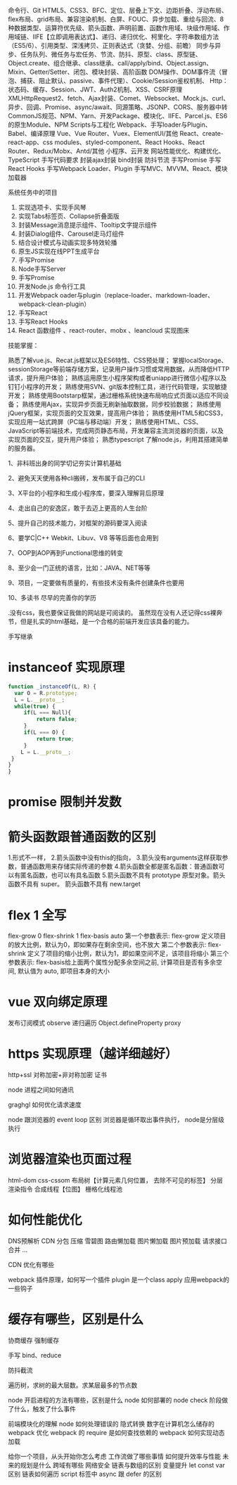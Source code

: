 <!-- 避免天天使用各种cli搬砖，发布属于自己的CLI -->
<!-- 自己的脚手架工具 -->

命令行、Git
HTML5、CSS3、BFC、定位、层叠上下文、边距折叠、浮动布局、flex布局、grid布局、兼容渲染机制、白屏、FOUC、异步加载、重绘与回流、8种数据类型、运算符优先级、箭头函数、声明前置、函数作用域、块级作用域、作用域链、IIFE【立即调用表达式】、递归、递归优化、柯里化、字符串数组方法（ES5/6）、引用类型、深浅拷贝、正则表达式（贪婪、分组、前瞻）
同步与异步、任务队列、微任务与宏任务、节流、防抖、原型、class、原型链、Object.create、组合继承、class继承、call/apply/bind、Object.assign、Mixin、Getter/Setter、闭包、模块封装、高阶函数
DOM操作、DOM事件流（冒泡、捕获、阻止默认、passive、事件代理）、Cookie/Session鉴权机制、
Http：状态码、缓存、Session、JWT、Auth2机制、XSS、CSRF原理
XMLHttpRequest2、fetch、Ajax封装、Comet、Websocket、Mock.js、curl、异步、回调、Promise、async/await、同源策略、JSONP、CORS、服务器中转
CommonJS规范、NPM、Yarn、开发Package、模块化、IIFE、Parcel.js、ES6的原生Module、NPM Scripts与工程化
Webpack、手写loader与Plugin、Babel、编译原理
Vue、Vue Router、Vuex、ElementUI/其他
React、create-react-app、css modules、styled-component、React Hooks、React Router、Redux/Mobx、Antd/其他
小程序、云开发
网站性能优化、构建优化、TypeScript
手写代码要求
    封装ajax封装
    bind封装
    防抖节流
    手写Promise
    手写React Hooks
    手写Webpack Loader、Plugin
    手写MVC、MVVM、React、模块加载器





系统任务中的项目
1. 实现选项卡、实现手风琴
2. 实现Tabs标签页、Collapse折叠面版
3. 封装Message消息提示组件、Tooltip文字提示组件
4. 封装Dialog组件、Carousel走马灯组件
5. 结合设计模式与动画实现多特效轮播
6. 原生JS实现在线PPT生成平台
7. 手写Promise
8. Node手写Server
9. 手写Promise
10. 开发Node.js 命令行工具
11. 开发Webpack oader与plugin（replace-loader、markdown-loader、webpack-clean-plugin）
12. 手写React
13. 手写React Hooks
14. React 函数组件 、react-router、mobx 、leancloud 实现图床


技能掌握：

熟悉了解vue.js、Recat.js框架以及ES6特性、CSS预处理；
掌握localStorage、sessionStorage等前端存储方案，记录用户操作习惯或常用数据，从而降低HTTP请求，提升用户体验；
熟练运用原生小程序架构或者uniapp进行微信小程序以及钉钉小程序的开发；
熟练使用SVN、git版本控制工具，进行代码管理，实现敏捷开发；
熟练使用Bootstarp框架，通过栅格系统快速布局响应式页面以适应不同设备；
熟练使用Ajax，实现异步页面无刷新抽取数据，同步校验数据；
熟练使用jQuery框架，实现页面的交互效果，提高用户体验；
熟练使用HTML5和CSS3，实现应用一站式跨屏（PC端与移动端）开发；
熟练使用HTML、CSS、JavaScript等前端技术，完成网页静态布局，开发兼容主流浏览器的页面，以及实现页面的交互，提升用户体验；
熟悉typescript
了解node.js，利用其搭建简单的服务器。


1、非科班出身的同学切记夯实计算机基础

2、避免天天使用各种cli搬砖，发布属于自己的CLI

3、X平台的小程序和生成小程序库，要深入理解背后原理

4、走出自己的安逸区，敢于去迈上更高的人生台阶

5、提升自己的技术能力，对框架的源码要深入阅读

6、要学C|C++ Webkit、Libuv、V8 等等后面也会用到

7、OOP到AOP再到Functional思维的转变

8、至少会一门正统的语言，比如：JAVA、NET等等

9、项目，一定要做有质量的，有些技术没有条件创建条件也要用

10、多读书 尽早的完善你的学历


.没有css，我也要保证我做的网站是可阅读的。 虽然现在没有人还记得css裸奔节，但是扎实的html基础，是一个合格的前端开发应该具备的能力。



手写继承
# instanceof 实现原理

```javascript
function _instanceOf(L, R) {
  var O = R.prototype;
  L = L.__proto__;
  while(true) {
     if(L === Null){
         return false;
     }
     if(L === O) {
         return true;
     }
    L = L.__proto__;
 }
}
}
```
# promise 限制并发数
# 箭头函数跟普通函数的区别
1.形式不一样，
2.箭头函数中没有this的指向， 
3.箭头没有arguments这样获取参数，普通函数用来存储实际传递的参数
4.箭头函数全都是匿名函数：普通函数可以有匿名函数，也可以有具名函数
5.箭头函数不具有 prototype 原型对象。箭头函数不具有 super。
箭头函数不具有 new.target

# flex 1 全写
flex-grow 0 flex-shrink 1 flex-basis auto
第一个参数表示: flex-grow 定义项目的放大比例，默认为0，即如果存在剩余空间，也不放大
第二个参数表示: flex-shrink 定义了项目的缩小比例，默认为1，即如果空间不足，该项目将缩小
第三个参数表示: flex-basis给上面两个属性分配多余空间之前, 计算项目是否有多余空间, 默认值为 auto, 即项目本身的大小
<!-- https://zhuanlan.zhihu.com/p/136223806 -->

# vue 双向绑定原理
发布订阅模式
observe 递归遍历
Object.defineProperty proxy

# https 实现原理（越详细越好）
http+ssl  对称加密+非对称加密  证书

node 进程之间如何通讯

graghgl 如何优化请求速度

node 跟浏览器的 event loop 区别
浏览器是循环取出事件执行， node是分层级执行

# 浏览器渲染也页面过程
html-dom css-cssom 布局树【计算元素几何位置， 去除不可见的标签】
分层  渲染指令 合成线程【位图】 栅格化线程池 

# 如何性能优化

DNS预解析 CDN 分包 压缩 雪碧图 路由懒加载 图片懒加载 图片预加载 请求接口合并 ...



CDN 优化有哪些

webpack 插件原理，如何写一个插件
plugin 是一个class  apply 应用webpack的一些钩子

# 缓存有哪些，区别是什么
协商缓存 强制缓存 

手写 bind、reduce

防抖截流

遍历树，求树的最大层数。求某层最多的节点数

node 开启进程的方法有哪些，区别是什么
node 如何部署的
node check 阶段做了什么，触发了什么事件

前端模块化的理解
node 如何处理错误的
隐式转换
数字在计算机怎么储存的
webpack 优化
webpack 的 require 是如何查找依赖的
webpack 如何实现动态加载

给你一个项目，从头开始你怎么考虑
工作流做了哪些事情
如何提升效率与性能
未来的规划是什么
跨域有哪些
网络安全
链表与数组的区别
变量提升 let const var 区别
链表如何遍历
script 标签中 async 跟 defer 的区别
